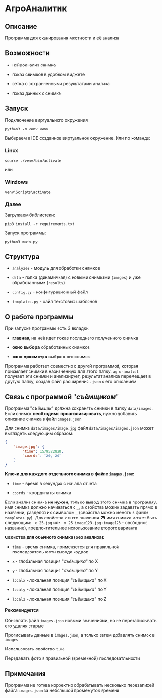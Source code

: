 # АгроАналитик

## Описание

Программа для сканирования местности и её анализа

## Возможности

- нейроанализ снимка

- показ снимков в удобном виджете

- сетка с сохранненными результатами анализа

- показ данных о снимке

## Запуск

Подключение виртуального окружения:

```shell
python3 -m venv venv
```

Выбираем в IDE созданное виртуальное окружение. Или по команде:

### Linux

```shell
source ./venv/bin/activate
```

или

### Windows

```shell
venv\Scripts\activate
```

### Далее

Загружаем библиотеки:

```shell
pip3 install -r requirements.txt
```

Запуск программы:

```shell
python3 main.py
```

## Структура

- `analyzer` - модуль для обработки снимков

- `data` - папка (динамичная) с новыми снимками (`images`) и уже обработанными (`results`)

- `config.py` - конфигурационный файл

- `templates.py` - файл текстовых шаблонов

## О работе программы

При запуске программы есть 3 вкладки:

- **главная**, на ней идет показ последнего полученного снимка

- **окно выбора** обработанных снимков

- **окно просмотра** выбранного снимка

Программа работает совместно с другой программой, которая присылает снимки в назначенную для этого папку. `agro-analyst` получает эти снимки и анализирует, результат анализа перемещает в другую папку, создав файл расширения `.json` с его описанием

## Связь с программой "_съёмщиком_"

Программа "_съёмщик_" должна сохранять снимки в папку `data/images`. Если снимок **необходимо проанализировать**, нужно добавить описание снимка в файл `images.json`

Для снимка `data/images/image.jpg` файл `data/images/images.json` может выглядеть следующим образом:

```json
{
    "image.jpg": {
        "time": 1579522820,
        "coords": "20, 20"
    }
}
```

**Ключи для каждого отдельного снимка в файле `images.json`:**

- `time` - время в секундах с начала отчета

- `coords` - координаты снимка

Если анализ снимка **не нужен**, только вывод этого снимка в программу, имя снимка должно начинаться с `_`, а свойства можно задавать прямо в названии, разделяя их символом `_` (свойства можно менять в файле `templates.py`). Для свойства `x` и его значения ***25*** имя снимка может быть следующим: `_x_25.jpg` или `_x_25_image123.jpg` (`image123` - свободное название), предпочтительнее использование второго варианта

**Свойства для обычного снимка (без анализа):**

- `time` - время снимка, применяется для правильной последовательности вывода кадров

- `x` - глобальная позиция "_съёмщика_" по X

- `y` - глобальная позиция "_съёмщика_" по Y

- `localx` - локальная позиция "_съёмщика_" по X

- `localy` - локальная позиция "_съёмщика_" по Y

- `localz` - локальная позиция "_съёмщика_" по Z

#### Рекомендуется

Обновлять файл `images.json` новыми значениями, но не перезаписывать его удаляя старые

Прописывать данные в `images.json`, а только затем добавлять снимок в `images`

Использовать свойство `time`

Передавать фото в правильной (временной) последоватльности

## **Примечания**

Программа не готова корректно обрабатывать несколько перезаписей файла `images.json` за небольшой промежуток времени
